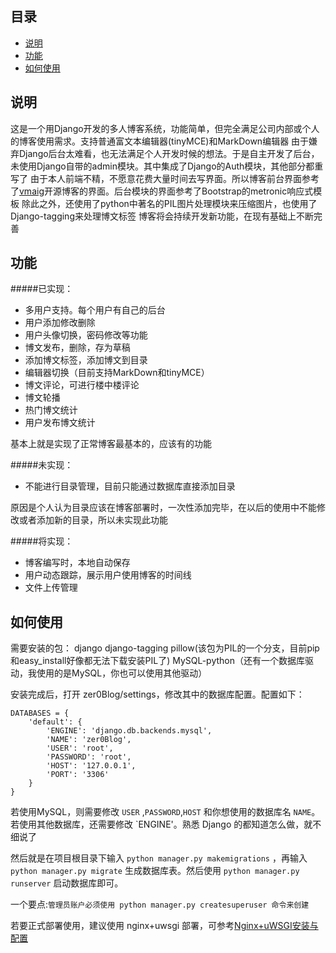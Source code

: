 ## 目录
* [说明](#1)
* [功能](#2)
* [如何使用](#3)

## <a name="1">说明</a>

这是一个用Django开发的多人博客系统，功能简单，但完全满足公司内部或个人的博客使用需求。支持普通富文本编辑器(tinyMCE)和MarkDown编辑器
由于嫌弃Django后台太难看，也无法满足个人开发时候的想法。于是自主开发了后台，未使用Django自带的admin模块。其中集成了Django的Auth模块，其他部分都重写了
由于本人前端不精，不愿意花费大量时间去写界面。所以博客前台界面参考了[vmaig](http://www.vmaig.com/)开源博客的界面。后台模块的界面参考了Bootstrap的metronic响应式模板
除此之外，还使用了python中著名的PIL图片处理模块来压缩图片，也使用了Django-tagging来处理博文标签
博客将会持续开发新功能，在现有基础上不断完善

## <a name="2">功能</a>

#####已实现：
* 多用户支持。每个用户有自己的后台
* 用户添加修改删除
* 用户头像切换，密码修改等功能
* 博文发布，删除，存为草稿
* 添加博文标签，添加博文到目录
* 编辑器切换（目前支持MarkDown和tinyMCE）
* 博文评论，可进行楼中楼评论
* 博文轮播
* 热门博文统计
* 用户发布博文统计

基本上就是实现了正常博客最基本的，应该有的功能

#####未实现：
* 不能进行目录管理，目前只能通过数据库直接添加目录

原因是个人认为目录应该在博客部署时，一次性添加完毕，在以后的使用中不能修改或者添加新的目录，所以未实现此功能
 
#####将实现：
* 博客编写时，本地自动保存
* 用户动态跟踪，展示用户使用博客的时间线
* 文件上传管理

## <a name="3">如何使用</a>

需要安装的包：
django
django-tagging
pillow(该包为PIL的一个分支，目前pip和easy_install好像都无法下载安装PIL了)
MySQL-python（还有一个数据库驱动，我使用的是MySQL，你也可以使用其他驱动）

安装完成后，打开 zer0Blog/settings，修改其中的数据库配置。配置如下：

    DATABASES = {
        'default': {
            'ENGINE': 'django.db.backends.mysql',
            'NAME': 'zer0Blog',
            'USER': 'root',
            'PASSWORD': 'root',
            'HOST': '127.0.0.1',
            'PORT': '3306'
        }
    }

若使用MySQL，则需要修改 `USER` ,`PASSWORD`,`HOST` 和你想使用的数据库名 `NAME`。若使用其他数据库，还需要修改 `ENGINE'。熟悉 Django 的都知道怎么做，就不细说了

然后就是在项目根目录下输入 `python manager.py makemigrations` ，再输入 `python manager.py migrate` 生成数据库表。然后使用 `python manager.py runserver` 启动数据库即可。

一个要点:`管理员账户必须使用 python manager.py createsuperuser 命令来创建`

若要正式部署使用，建议使用 nginx+uwsgi 部署，可参考[Nginx+uWSGI安装与配置](http://mdba.cn/?p=109)
